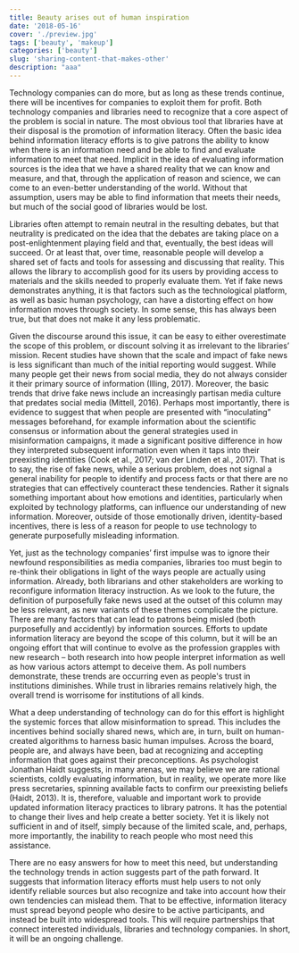 ```yaml
---
title: Beauty arises out of human inspiration
date: '2018-05-16'
cover: './preview.jpg'
tags: ['beauty', 'makeup']
categories: ['beauty']
slug: 'sharing-content-that-makes-other'
description: "aaa"
---
```


Technology companies can do more, but as long as these trends continue, there will be incentives for companies to exploit them for profit. Both technology companies and libraries need to recognize that a core aspect of the problem is social in nature. The most obvious tool that libraries have at their disposal is the promotion of information literacy. Often the basic idea behind information literacy efforts is to give patrons the ability to know when there is an information need and be able to find and evaluate information to meet that need. Implicit in the idea of evaluating information sources is the idea that we have a shared reality that we can know and measure, and that, through the application of reason and science, we can come to an even-better understanding of the world. Without that assumption, users may be able to find information that meets their needs, but much of the social good of libraries would be lost.

Libraries often attempt to remain neutral in the resulting debates, but that neutrality is predicated on the idea that the debates are taking place on a post-enlightenment playing field and that, eventually, the best ideas will succeed. Or at least that, over time, reasonable people will develop a shared set of facts and tools for assessing and discussing that reality. This allows the library to accomplish good for its users by providing access to materials and the skills needed to properly evaluate them. Yet if fake news demonstrates anything, it is that factors such as the technological platform, as well as basic human psychology, can have a distorting effect on how information moves through society. In some sense, this has always been true, but that does not make it any less problematic.

Given the discourse around this issue, it can be easy to either overestimate the scope of this problem, or discount solving it as irrelevant to the libraries’ mission. Recent studies have shown that the scale and impact of fake news is less significant than much of the initial reporting would suggest. While many people get their news from social media, they do not always consider it their primary source of information (Illing, 2017). Moreover, the basic trends that drive fake news include an increasingly partisan media culture that predates social media (Mittell, 2016). Perhaps most importantly, there is evidence to suggest that when people are presented with “inoculating” messages beforehand, for example information about the scientific consensus or information about the general strategies used in misinformation campaigns, it made a significant positive difference in how they interpreted subsequent information even when it taps into their preexisting identities (Cook et al., 2017; van der Linden et al., 2017). That is to say, the rise of fake news, while a serious problem, does not signal a general inability for people to identify and process facts or that there are no strategies that can effectively counteract these tendencies. Rather it signals something important about how emotions and identities, particularly when exploited by technology platforms, can influence our understanding of new information. Moreover, outside of those emotionally driven, identity-based incentives, there is less of a reason for people to use technology to generate purposefully misleading information.

Yet, just as the technology companies’ first impulse was to ignore their newfound responsibilities as media companies, libraries too must begin to re-think their obligations in light of the ways people are actually using information. Already, both librarians and other stakeholders are working to reconfigure information literacy instruction. As we look to the future, the definition of purposefully fake news used at the outset of this column may be less relevant, as new variants of these themes complicate the picture. There are many factors that can lead to patrons being misled (both purposefully and accidently) by information sources. Efforts to update information literacy are beyond the scope of this column, but it will be an ongoing effort that will continue to evolve as the profession grapples with new research – both research into how people interpret information as well as how various actors attempt to deceive them. As poll numbers demonstrate, these trends are occurring even as people's trust in institutions diminishes. While trust in libraries remains relatively high, the overall trend is worrisome for institutions of all kinds.

What a deep understanding of technology can do for this effort is highlight the systemic forces that allow misinformation to spread. This includes the incentives behind socially shared news, which are, in turn, built on human-created algorithms to harness basic human impulses. Across the board, people are, and always have been, bad at recognizing and accepting information that goes against their preconceptions. As psychologist Jonathan Haidt suggests, in many arenas, we may believe we are rational scientists, coldly evaluating information, but in reality, we operate more like press secretaries, spinning available facts to confirm our preexisting beliefs (Haidt, 2013). It is, therefore, valuable and important work to provide updated information literacy practices to library patrons. It has the potential to change their lives and help create a better society. Yet it is likely not sufficient in and of itself, simply because of the limited scale, and, perhaps, more importantly, the inability to reach people who most need this assistance.

There are no easy answers for how to meet this need, but understanding the technology trends in action suggests part of the path forward. It suggests that information literacy efforts must help users to not only identify reliable sources but also recognize and take into account how their own tendencies can mislead them. That to be effective, information literacy must spread beyond people who desire to be active participants, and instead be built into widespread tools. This will require partnerships that connect interested individuals, libraries and technology companies. In short, it will be an ongoing challenge.
